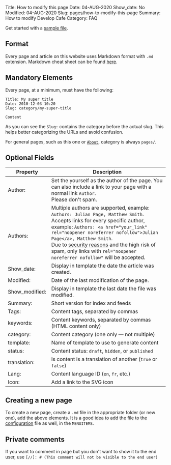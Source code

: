 Title: How to modify this page
Date: 04-AUG-2020
Show_date: No
Modified: 04-AUG-2020
Slug: pages/how-to-modify-this-page
Summary: How to modify Develop Cafe
Category: FAQ

Get started with a [sample file](/theme/extra/page_template.md).

## Format

Every page and article on this website uses Markdown format with `.md` extension. 
Markdown cheat sheet can be found [here](https://www.markdownguide.org/cheat-sheet/).

## Mandatory Elements

Every page, at a minimum, must have the following:

    Title: My super title
    Date: 2010-12-03 10:20
    Slug: category/my-super-title

    Content

As you can see the `Slug:` contains the category before the actual slug. This helps 
better categorizing the URLs and avoid confusion.

For general pages, such as this one or [`About`](pages/about.html), category is 
always `pages/`.

## Optional Fields

| **Property** | **Description**                                                                                                                                                                                                                                                                                                                            |
|--------------|--------------------------------------------------------------------------------------------------------------------------------------------------------------------------------------------------------------------------------------------------------------------------------------------------------------------------------------------|
| Author:      | Set the yourself as the author of the page. You can also include a link to your page with a normal link `Author`.<br>Please don't spam.                                                                                                                                                                                                    |
| <br>Authors: | Multiple authors are supported, example: `Authors: Julian Page, Matthew Smith`.<br>Accepts links for every specific author, example: `Authors: <a href="your_link" rel="noopener noreferrer nofollow">Julian Page</a>, Matthew Smith`.<br>Due to [security](https://www.jitbit.com/alexblog/256-targetblank---the-most-underestimated-vulnerability-ever/) [reasons](https://sites.google.com/site/bughunteruniversity/nonvuln/phishing-with-window-opener) and the high risk of spam, only links with `rel="noopener noreferrer nofollow"` will be accepted. |
| Show_date:   | Display in template the date the article was created.                                                                                                                                                                                                                                                                                      |
| Modified:    | Date of the last modification of the page.                                                                                                                                                                                                                                                                                                 |
| Show_modified: | Display in template the last date the file was modified.                                                                                                                                                                                                                                                                                 |
| Summary:     | Short version for index and feeds                                                                                                                                                                                                                                                                                                          |
| Tags:        | Content tags, separated by commas                                                                                                                                                                                                                                                                                                          |
| keywords:    | Content keywords, separated by commas (HTML content only)                                                                                                                                                                                                                                                                                  |
| category:    | Content category (one only — not multiple)                                                                                                                                                                                                                                                                                                 |
| template:    | Name of template to use to generate content                                                                                                                                                                                                                                                                                                |
| status:      | Content status: `draft`, `hidden`, or `published`                                                                                                                                                                                                                                                                                          |
| translation: | Is content is a translation of another (`true` or `false`)                                                                                                                                                                                                                                                                                 |
| Lang:        | Content language ID (`en`, `fr`, etc.)                                                                                                                                                                                                                                                                                                     |
| Icon:        | Add a link to the SVG icon                                                                                                                                                                                                                                                                                                                 |

## Creating a new page

To create a new page, create a `.md` file in the appropriate folder (or new one), add 
the above elements. It is a good idea to add the file to 
the [configuration](https://github.com/melboone/develop_cafe/blob/master/pelicanconf.py) 
file as well, in the `MENUITEMS`.

## Private comments

If you want to comment in page but you don't want to show it to the end user, use
`[//]: # (This comment will not be visible to the end user)`